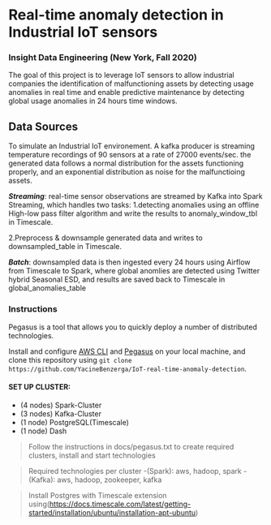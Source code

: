 # Real-time anomaly detection in Industrial IoT sensors
### Insight Data Engineering (New York, Fall 2020)


The goal of this project is to leverage IoT sensors to allow industrial companies the identification of malfunctioning assets by detecting usage anomalies in real time and enable predictive maintenance by detecting global usage anomalies in 24 hours time windows.


## Data Sources
To simulate an Industrial IoT environement. A kafka producer is streaming temperature recordings of 90 sensors at a rate of 27000 events/sec. the generated data follows a normal distribution for the assets functioning properly, and an exponential distribution as noise for the malfunctioing assets.   



***Streaming***: real-time sensor observations are streamed by Kafka into Spark Streaming, which handles two tasks: 
 1.detecting anomalies using an offline High-low pass filter algorithm and write the results to  anomaly_window_tbl in Timescale.
 
2.Preprocess & downsample generated data and writes to downsampled_table in Timescale.


***Batch***: downsampled data is then ingested every 24 hours using Airflow from Timescale to Spark, where global anomlies are detected using Twitter hybrid Seasonal ESD, and results are saved back to Timescale in global_anomalies_table

### Instructions 

Pegasus is a tool that allows you to quickly deploy a number of distributed technologies.

Install and configure [AWS CLI](https://aws.amazon.com/cli/) and [Pegasus](https://github.com/InsightDataScience/pegasus) on your local machine, and clone this repository using
`git clone https://github.com/YacineBenzerga/IoT-real-time-anomaly-detection`.



#### SET UP CLUSTER:
- (4 nodes) Spark-Cluster 
- (3 nodes) Kafka-Cluster
- (1 node) PostgreSQL(Timescale)
- (1 node) Dash 

>Follow the instructions in docs/pegasus.txt to create required clusters, install and start technologies

>Required technologies per cluster
-(Spark): aws, hadoop, spark
-(Kafka): aws, hadoop, zookeeper, kafka

>Install Postgres with Timescale extension using(https://docs.timescale.com/latest/getting-started/installation/ubuntu/installation-apt-ubuntu)
